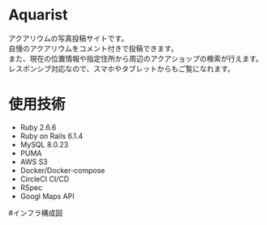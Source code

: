 # Aquarist
アクアリウムの写真投稿サイトです。  
自慢のアクアリウムをコメント付きで投稿できます。  
また、現在の位置情報や指定住所から周辺のアクアショップの検索が行えます。  
レスポンシブ対応なので、スマホやタブレットからもご覧になれます。  
  
# 使用技術
* Ruby 2.6.6
* Ruby on Rails 6.1.4
* MySQL 8.0.23
* PUMA
* AWS S3
* Docker/Docker-compose
* CircleCI CI/CD
* RSpec
* Googl Maps API

#インフラ構成図
